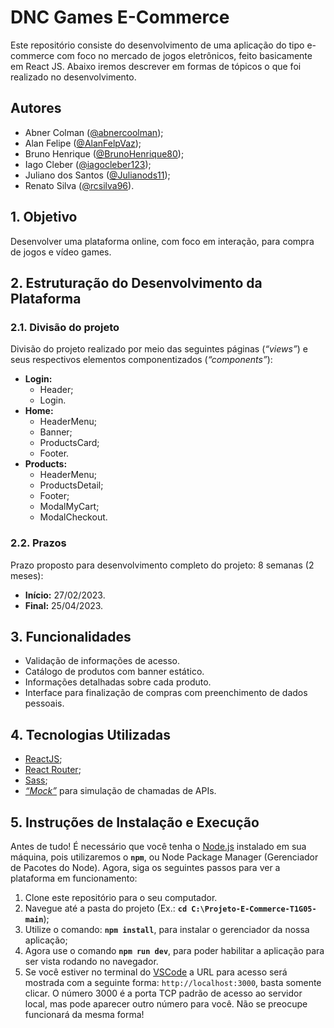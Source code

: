 # DNC Games E-Commerce

Este repositório consiste do desenvolvimento de uma aplicação do tipo e-commerce com foco no mercado de jogos eletrônicos, feito basicamente em React JS. Abaixo iremos descrever em formas de tópicos o que foi realizado no desenvolvimento.

## Autores

- Abner Colman ([@abnercoolman](https://www.github.com/abnercoolman));
- Alan Felipe ([@AlanFelpVaz](https://github.com/AlanFelpVaz));
- Bruno Henrique ([@BrunoHenrique80](https://github.com/BrunoHenrique80));
- Iago Cleber ([@iagocleber123](https://github.com/gomescosta));
- Juliano dos Santos ([@Julianods11](https://github.com/Julianods11));
- Renato Silva ([@rcsilva96](https://github.com/rcsilva96)).

## 1. Objetivo

Desenvolver uma plataforma online, com foco em interação, para compra de jogos e vídeo games.

## 2. Estruturação do Desenvolvimento da Plataforma

### 2.1. Divisão do projeto

Divisão do projeto realizado por meio das seguintes páginas (*“views”*) e seus respectivos elementos componentizados (*“components”*):

- **Login:**
  - Header;
  - Login.
- **Home:**
  - HeaderMenu;
  - Banner;
  - ProductsCard;
  - Footer.
- **Products:**
  - HeaderMenu;
  - ProductsDetail;
  - Footer;
  - ModalMyCart;
  - ModalCheckout.

### 2.2. Prazos

Prazo proposto para desenvolvimento completo do projeto: 8 semanas (2 meses):
- **Início:** 27/02/2023.
- **Final:** 25/04/2023.

## 3. Funcionalidades

- Validação de informações de acesso.
- Catálogo de produtos com banner estático.
- Informações detalhadas sobre cada produto.
- Interface para finalização de compras com preenchimento de dados pessoais.

## 4. Tecnologias Utilizadas
- [ReactJS](https://react.dev/);
- [React Router](https://reactrouter.com/en/main);
- [Sass](https://sass-lang.com/);
- *[“Mock”](https://www.geeksforgeeks.org/software-engineering-mock-introduction/)* para simulação de chamadas de APIs.

## 5. Instruções de Instalação e Execução

Antes de tudo! É necessário que você tenha o [Node.js](https://nodejs.org/en) instalado em sua máquina, pois utilizaremos o **```npm```**, ou Node Package Manager (Gerenciador de Pacotes do Node). Agora, siga os seguintes passos para ver a plataforma em funcionamento:

1.	Clone este repositório para o seu computador.
2.	Navegue até a pasta do projeto (Ex.: **```cd C:\Projeto-E-Commerce-T1G05-main```**);
3.	Utilize o comando: **```npm install```**, para instalar o gerenciador da nossa aplicação;
4.	Agora use o comando **```npm run dev```**, para poder habilitar a aplicação para ser vista rodando no navegador.
5.	Se você estiver no terminal do [VSCode](https://code.visualstudio.com/) a URL para acesso será mostrada com a seguinte forma: ```http://localhost:3000```, basta somente clicar. O número 3000 é a porta TCP padrão de acesso ao servidor local, mas pode aparecer outro número para você. Não se preocupe funcionará da mesma forma!
